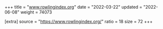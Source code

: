 +++
title = "www.rowlingindex.org"
date = "2022-03-22"
updated = "2022-06-08"
weight = 74073

[extra]
source = "https://www.rowlingindex.org/"
ratio = 18
size = 72
+++
